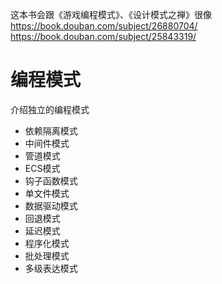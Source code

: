 这本书会跟《游戏编程模式》、《设计模式之禅》很像
https://book.douban.com/subject/26880704/
https://book.douban.com/subject/25843319/


# 编程模式
介绍独立的编程模式

- 依赖隔离模式 
- 中间件模式 
- 管道模式 
- ECS模式 
- 钩子函数模式 
- 单文件模式 
- 数据驱动模式
- 回退模式 
- 延迟模式 
- 程序化模式 
- 批处理模式 
- 多级表达模式 

<!-- - 事件驱动模式
- 时空复用模式
- 预处理模式
- GPU Driven模式 -->

<!-- # 综合应用
应用多个编程模式，实现3D引擎和编辑器的典型需求

- 多线程渲染
- 自定义材质
- 扩展编辑器UI
- 热更新
- GPU Driven Render Pipeline -->